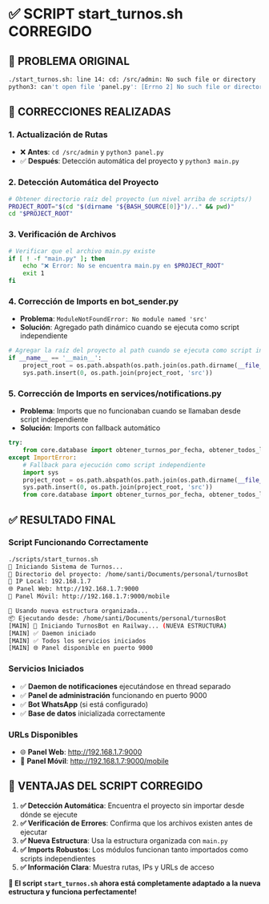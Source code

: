 # ✅ SCRIPT start_turnos.sh CORREGIDO

## 🐛 **PROBLEMA ORIGINAL**
```bash
./start_turnos.sh: line 14: cd: /src/admin: No such file or directory
python3: can't open file 'panel.py': [Errno 2] No such file or directory
```

## 🔧 **CORRECCIONES REALIZADAS**

### **1. Actualización de Rutas**
- ❌ **Antes**: `cd /src/admin` y `python3 panel.py` 
- ✅ **Después**: Detección automática del proyecto y `python3 main.py`

### **2. Detección Automática del Proyecto**
```bash
# Obtener directorio raíz del proyecto (un nivel arriba de scripts/)
PROJECT_ROOT="$(cd "$(dirname "${BASH_SOURCE[0]}")/.." && pwd)"
cd "$PROJECT_ROOT"
```

### **3. Verificación de Archivos**
```bash
# Verificar que el archivo main.py existe
if [ ! -f "main.py" ]; then
    echo "❌ Error: No se encuentra main.py en $PROJECT_ROOT"
    exit 1
fi
```

### **4. Corrección de Imports en bot_sender.py**
- **Problema**: `ModuleNotFoundError: No module named 'src'`
- **Solución**: Agregado path dinámico cuando se ejecuta como script independiente
```python
# Agregar la raíz del proyecto al path cuando se ejecuta como script independiente
if __name__ == '__main__':
    project_root = os.path.abspath(os.path.join(os.path.dirname(__file__), '..', '..', '..'))
    sys.path.insert(0, os.path.join(project_root, 'src'))
```

### **5. Corrección de Imports en services/notifications.py**
- **Problema**: Imports que no funcionaban cuando se llamaban desde script independiente
- **Solución**: Imports con fallback automático
```python
try:
    from core.database import obtener_turnos_por_fecha, obtener_todos_los_turnos
except ImportError:
    # Fallback para ejecución como script independiente
    import sys
    project_root = os.path.abspath(os.path.join(os.path.dirname(__file__), '..', '..'))
    sys.path.insert(0, os.path.join(project_root, 'src'))
    from core.database import obtener_turnos_por_fecha, obtener_todos_los_turnos
```

## ✅ **RESULTADO FINAL**

### **Script Funcionando Correctamente**
```bash
./scripts/start_turnos.sh
🚀 Iniciando Sistema de Turnos...
📁 Directorio del proyecto: /home/santi/Documents/personal/turnosBot
📡 IP Local: 192.168.1.7
🌐 Panel Web: http://192.168.1.7:9000
📱 Panel Móvil: http://192.168.1.7:9000/mobile

🔧 Usando nueva estructura organizada...
📦 Ejecutando desde: /home/santi/Documents/personal/turnosBot
[MAIN] 🚀 Iniciando TurnosBot en Railway... (NUEVA ESTRUCTURA)
[MAIN] ✅ Daemon iniciado
[MAIN] ✅ Todos los servicios iniciados
[MAIN] 🌐 Panel disponible en puerto 9000
```

### **Servicios Iniciados**
- ✅ **Daemon de notificaciones** ejecutándose en thread separado
- ✅ **Panel de administración** funcionando en puerto 9000
- ✅ **Bot WhatsApp** (si está configurado)
- ✅ **Base de datos** inicializada correctamente

### **URLs Disponibles**
- 🌐 **Panel Web**: http://192.168.1.7:9000
- 📱 **Panel Móvil**: http://192.168.1.7:9000/mobile

## 🎯 **VENTAJAS DEL SCRIPT CORREGIDO**

1. **✅ Detección Automática**: Encuentra el proyecto sin importar desde dónde se ejecute
2. **✅ Verificación de Errores**: Confirma que los archivos existen antes de ejecutar
3. **✅ Nueva Estructura**: Usa la estructura organizada con `main.py`
4. **✅ Imports Robustos**: Los módulos funcionan tanto importados como scripts independientes
5. **✅ Información Clara**: Muestra rutas, IPs y URLs de acceso

**🚀 El script `start_turnos.sh` ahora está completamente adaptado a la nueva estructura y funciona perfectamente!**
